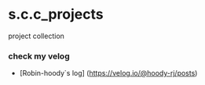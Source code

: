 # s.c.c_projects
project collection

### check my velog
- [Robin-hoody`s log] (https://velog.io/@hoody-rj/posts)

